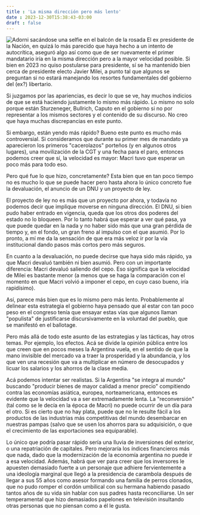 ```yaml
---
title : 'La misma dirección pero más lento'
date : 2023-12-30T15:38:43-03:00
draft : false
---
```


![Adorni sacándose una selfie en el balcón de la rosada](/selfie-adorni-balcon-rosada.jpeg)
El ex presidente de la Nación, en quizá lo más parecido que haya hecho a un intento de
autocrítica, aseguró algo así como que de ser nuevamente el primer mandatario iría en la
misma dirección pero a la mayor velocidad posible. Si bien en 2023 no quiso postularse 
para presidente, sí se ha mantenido bien cerca de presidente electo Javier Milei, a punto
tal que algunos se preguntan si no estará manejando los resortes fundamentales del
gobierno del (ex?) libertario.

Si juzgamos por las apariencias, es decir lo que se ve, hay muchos indicios de que se
está haciendo justamente lo mismo más rápido. Lo mismo no solo porque están Sturzeneger,
Bullrich, Caputo en el gobierno si no por representar a los mismos sectores y el contenido
de su discurso. No creo que haya muchas discrepancias en este punto.

Si embargo, están yendo más rápido? Bueno este punto es mucho más controversial. Si
consideramos que durante su primer mes de mandato ya aparecieron los primeros
"cacerolazos" porteños (y en algunos otros lugares), una movilización de la CGT y una
fecha para el paro, entonces podemos creer que sí, la velocidad es mayor: Macri tuvo que
esperar un poco más para todo eso.

Pero qué fue lo que hizo, concretamente? Esta bien que en tan poco tiempo no es mucho lo
que se puede hacer pero hasta ahora lo único concreto fue la devaluación, el anuncio de un
DNU y un proyecto de ley.

El proyecto de ley no es más que un proyecto por ahora, y todavía no podemos decir que
implique moverse en ninguna dirección. El DNU, si bien pudo haber entrado en vigencia,
queda que los otros dos poderes del estado no lo bloqueen. Por lo tanto habrá que esperar
a ver qué pasa, ya que puede quedar en la nada y no haber sido más que una gran pérdida de
tiempo y, en el fondo, un gran freno al impulso con el que asumió. Por lo pronto, a mí me
da la sensación de que era más veloz ir por la vía institucional dando pasos más cortos
pero más seguros.

En cuanto a la devaluación, no puede decirse que haya sido más rápido, ya que Macri
devaluó también ni bien asumió. Pero con un importante diferencia: Macri devaluó saliendo
del cepo. Eso significa que la velocidad de Milei es bastante menor (a menos que se haga
la comparación con el momento en que Macri volvió a imponer el cepo, en cuyo caso bueno,
iría rapidísimo).

Así, parece más bien que es lo mismo pero más lento. Probablemente al delinear esta
estrategia el gobierno haya pensado que al estar con tan poco peso en el congreso tenía
que ensayar estas vías que algunos llaman "populista" de justificarse discursivamente en
la voluntad del pueblo, que se manifestó en el ballotage.

Pero más allá de todo este asunto de las estrategias y las tácticas, hay otros temas. Por
ejemplo, los efectos. Acá se divide la opinión pública entre los que creen que en pocos
meses la Argentina vuela, en el sentido de que la mano invisible del mercado va a traer la
prosperidad y la abundancia, y los que ven una recesión que va a multiplicar en número de
desocupados y licuar los salarios y los ahorros de la clase media.

Acá podemos intentar ser realistas. Si la Argentina "se integra al mundo" buscando
"producir bienes de mayor calidad a menor precio" compitiendo contra las economías
asiática, europea, norteamericana, entonces es evidente que la velocidad va a ser
extremadamente lenta. La "reconversión" (tal como se le decía en la época de Macri) no
puede ocurrir de un día para el otro. Si es cierto que no hay plata, puede que no le
resulte fácil a los productos de las industrias más competitivas del mundo desembarcar en
nuestras pampas (salvo que se usen los ahorros para su adquisición, o que el crecimiento de
las exportaciones sea equiparable).

Lo único que podría pasar rápido sería una lluvia de inversiones del exterior, o una
repatriación de capitales. Pero mejoraría los índices financieros más que nada, dado que
la modernización de la economía argentina no puede ir a esa velocidad. Además, habrá que
ver para creer que los inversores le apuesten demasiado fuerte a un personaje que adhiere
fervientemente a una ideología marginal que llegó a la presidencia de carambola después de
llegar a sus 55 años como asesor formando una familia de perros clonados, que no pudo
romper el cordón umbilical con su hermana habiendo pasado tantos años de su vida sin
hablar con sus padres hasta reconciliarse. Un ser temperamental que hizo demasiados
papelones en televisión insultando otras personas que no piensan como a él le gusta.
